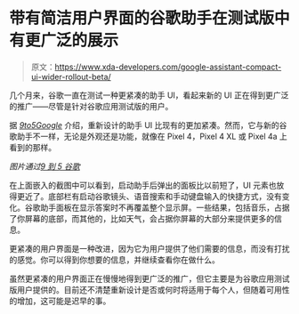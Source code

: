# 带有简洁用户界面的谷歌助手在测试版中有更广泛的展示

> 原文：<https://www.xda-developers.com/google-assistant-compact-ui-wider-rollout-beta/>

几个月来，谷歌一直在测试一种更紧凑的助手 UI，看起来新的 UI 正在得到更广泛的推广——尽管是针对谷歌应用测试版的用户。

据 *[9to5Google](https://9to5google.com/2020/08/14/compact-google-assistant-rollout/)* 介绍，重新设计的助手 UI 比现有的更加紧凑。然而，它与新的谷歌助手不一样，无论是外观还是功能，就像在 Pixel 4，Pixel 4 XL 或 Pixel 4a 上看到的那样。

*图片通过[9 到 5 谷歌](https://9to5google.com/2020/08/14/compact-google-assistant-rollout/)*

在上面嵌入的截图中可以看到，启动助手后弹出的面板比以前短了，UI 元素也放得更近了。底部栏有启动谷歌镜头、语音搜索和手动键盘输入的快捷方式，没有变化。谷歌助手面板在显示答案时不再覆盖整个显示屏。一些结果，包括音乐，占据了你屏幕的底部，而其他的，比如天气，会占据你屏幕的大部分来提供更多的信息。

更紧凑的用户界面是一种改进，因为它为用户提供了他们需要的信息，而没有打扰的感觉。你可以得到你想要的信息，并继续查看你在做什么。

虽然更紧凑的用户界面正在慢慢地得到更广泛的推广，但它主要是为谷歌应用测试版用户提供的。目前还不清楚重新设计是否或何时将适用于每个人，但随着可用性的增加，这可能是迟早的事。